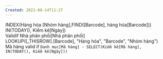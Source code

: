 ```yaml
---
Created: 2021-08-14T11:27
---
```

INDEX(Hàng hóa [Nhóm hàng],FIND([Barcode], hàng hóa[Barcode]))  
IN(TODAY(), Kiểm kê[Ngày])  
Validif Nhà phân phối[Nhà phân phối]  
LOOKUP([_THISROW].[Barcode], "Hàng hóa", "Barcode", "Nhóm hàng")  
Mã hàng valid if `Danh mục[Mã hàng] - SELECT(Kiểm kê[Mã hàng], IN(TODAY(), Kiểm kê[Ngày]))`